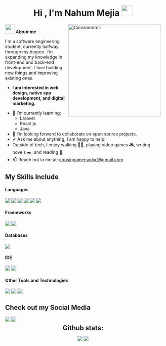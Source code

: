 <h1 align="center"><b>Hi , I'm Nahum Mejia </b><img src="https://media.giphy.com/media/hvRJCLFzcasrR4ia7z/giphy.gif" width="35"></h1>

<img align="right" width=300px alt="Cinnamonroll" src="https://media.tenor.com/P5EJALTMklMAAAAi/cinnamoroll.gif"/>

<img src="https://media.giphy.com/media/ObNTw8Uzwy6KQ/giphy.gif" width="30px">&nbsp;***About me***

I'm a software engineering student, currently halfway through my degree. I'm expanding my knowledge in front-end and back-end development. I love building new things and improving existing ones.
* **I am interested in web design, native app development, and digital marketing.**
- 🌱 I’m currently learning: 
  - Laravel
  - React js
  - Java
- 👯 I’m looking forward to collaborate on open source projects.
- ✔ Ask me about anything, I am happy to help!<br>
- Outside of tech, I enjoy walking 🚶‍♂️, playing video games 🎮, writing novels ✒️, and reading 📖.
- 📫 Reach out to me at: <a href="cousingamersxdxd@gmail.com">cousingamersxdxd@gmail.com</a>
## My Skills Include

<h4> Languages </h4>
<span> 
  <img src="https://img.shields.io/badge/c++-%2300599C.svg?style=for-the-badge&logo=c%2B%2B&logoColor=white">
  <img src="https://img.shields.io/badge/java-%23ED8B00.svg?style=for-the-badge&logo=openjdk&logoColor=white">
  <img src="https://img.shields.io/badge/php-%23777BB4.svg?style=for-the-badge&logo=php&logoColor=white">
  <img src="https://img.shields.io/badge/html5-%23E34F26.svg?style=for-the-badge&logo=html5&logoColor=white">
  <img src="https://img.shields.io/badge/css3-%231572B6.svg?style=for-the-badge&logo=css3&logoColor=white">
  <img src="https://img.shields.io/badge/javascript-%23323330.svg?style=for-the-badge&logo=javascript&logoColor=%23F7DF1E">
</span>

<h4> Frameworks </h4>
<span>
  <img src="https://img.shields.io/badge/tailwindcss-%2338B2AC.svg?style=for-the-badge&logo=tailwind-css&logoColor=white">
  <img src="https://img.shields.io/badge/laravel-%23FF2D20.svg?style=for-the-badge&logo=laravel&logoColor=white">
</span>

<h4> Databases </h4>
<span>
  <img src="https://img.shields.io/badge/MySQL-00000F?style=for-the-badge&logo=mysql&logoColor=white">
</span>

<h4> IDE </h4>
<span>
<img src="https://img.shields.io/badge/NetBeansIDE-1B6AC6.svg?style=for-the-badge&logo=apache-netbeans-ide&logoColor=white">
<img src="https://img.shields.io/badge/Visual_Studio_Code-0078D4?style=for-the-badge&logo=visual%20studio%20code&logoColor=white">


<h4> Other Tools and Technologies </h4>
<span>
  <img src="https://img.shields.io/badge/Git-F05032?style=for-the-badge&logo=git&logoColor=white">
  <img src="https://img.shields.io/badge/Xampp-F37623?style=for-the-badge&logo=xampp&logoColor=white">
  <img src="https://img.shields.io/badge/docker-%230db7ed.svg?style=for-the-badge&logo=docker&logoColor=white">

</span>

## Check out my Social Media
<span>
  <a href="https://www.instagram.com/nahum_mejiaa"><img src="https://img.shields.io/badge/Instagram-%23E4405F.svg?style=for-the-badge&logo=Instagram&logoColor=white"></a>
  <a href="https://open.spotify.com/user/31bkw3txade3ag3xzkli4qfh4zlm?si=1dc24157db234b14"><img src="https://img.shields.io/badge/Spotify-1ED760?style=for-the-badge&logo=spotify&logoColor=white"></a>
</span>

<div align="center">
<h2 align="center" style="margin: 5px 10px;">Github stats:</h2> 

[![](https://github-readme-stats.vercel.app/api?username=NahumMejia&show_icons=true&theme=tokyonight&hide_border=true&locale=en)](https://github.com/NahumMejia)
[![](https://github-readme-streak-stats.herokuapp.com/?user=NahumMejia&theme=material-palenight)](https://github.com/NahumMejia)
</div>
